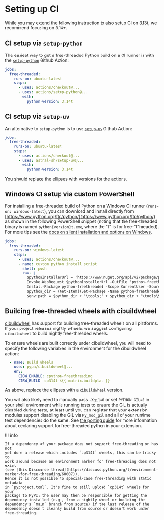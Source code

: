 # Setting up CI

While you may extend the following instruction to also setup CI on 3.13t, we
recommend focusing on 3.14+.


## CI setup via `setup-python`

The easiest way to get a free-threaded Python build on a CI runner is with the
[`setup-python`](https://github.com/actions/setup-python) Github Action:

```yaml
jobs:
  free-threaded:
    runs-on: ubuntu-latest
    steps:
      - uses: actions/checkout@...
      - uses: actions/setup-python@...
        with:
          python-version: 3.14t
```

## CI setup via `setup-uv`

An alternative to `setup-python` is to use
[`setup-uv`](https://github.com/astral-sh/setup-uv) Github Action:

```yaml
jobs:
  free-threaded:
    runs-on: ubuntu-latest
    steps:
      - uses: actions/checkout@...
      - uses: astral-sh/setup-uv@...
        with:
          python-version: 3.14t
```

You should replace the ellipses with versions for the actions.

## Windows CI setup via custom PowerShell

For installing a free-threaded build of Python on a Windows CI runner
(`runs-on: windows-latest`), you can download and install directly from
[https://www.python.org/ftp/python/](https://www.python.org/ftp/python/) as
shown in the following PowerShell snippet (noting that the free-threaded
binary is named `python{version}t.exe`, where the "t" is for free-"t"hreaded).
For more tips see the [docs on silent installation and options on
Windows](https://docs.python.org/3/using/windows.html#installing-without-ui).

```yaml
jobs:
  free-threaded:
    runs-on: windows-latest
    steps:
      - uses: actions/checkout@...
      - name: custom python install script
        shell: pwsh
        run: |
          $pythonInstallerUrl = 'https://www.nuget.org/api/v2/package/python-freethreaded/3.13.1'
          Invoke-WebRequest $pythonInstallerUrl -OutFile 'python-freethreaded.3.13.1.nupkg'
          Install-Package python-freethreaded -Scope CurrentUser -Source $pwd
          $python_dir = (Get-Item((Get-Package -Name python-freethreaded).Source)).DirectoryName
          $env:path = $python_dir + "\tools;" + $python_dir + "\tools\Scripts;" + $env:Path
```

## Building free-threaded wheels with cibuildwheel

[cibuildwheel](https://cibuildwheel.pypa.io/en/stable/) has support
for building free-threaded wheels on all platforms. If your project releases
nightly wheels, we suggest configuring `cibuildwheel` to build nightly
free-threaded wheels.

To ensure wheels are built correctly under cibuildwheel, you will need to
specify the following variables in the environment for the cibuildwheel action:

```yaml
  - name: Build wheels
    uses: pypa/cibuildwheel@...
    env:
      CIBW_ENABLE: cpython-freethreading
      CIBW_BUILD: cp314t-${{ matrix.buildplat }}
```

As above, replace the ellipses with a `cibuildwheel` version.

You will also likely need to manually pass `-Xgil=0` or set `PYTHON_GIL=0` in
your shell environment while running tests to ensure the GIL is actually
disabled during tests, at least until you can register that your extension
modules support disabling the GIL via `Py_mod_gil` and all of your runtime test
dependencies do the same. See [the porting guide](porting.md) for more
information about declaring support for free-threaded python in your extension.

!!! info

    If a dependency of your package does not support free-threading or has not
    yet done a release which includes `cp314t` wheels, this can be tricky to
    work around because an environment marker for free-threading does not exist
    (see [this Discourse thread](https://discuss.python.org/t/environment-marker-for-free-threading/60007)).
    Hence it is not possible to special-case free-threading with static metadata
    in `pyproject.toml`. It's fine to still upload `cp314t` wheels for your
    package to PyPI; the user may then be responsible for getting the
    dependency installed (e.g., from a nightly wheel or building the
    dependency's `main` branch from source) if the last release of the
    dependency doesn't cleanly build from source or doesn't work under
    free-threading.
